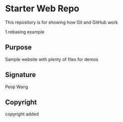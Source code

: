 # Starter Web Repo

This repository is for showing how Git and GitHub work

1.rebasing example

## Purpose

Sample website with plenty of files for demos

## Signature
Peiqi Wang

## Copyright
copyright added
